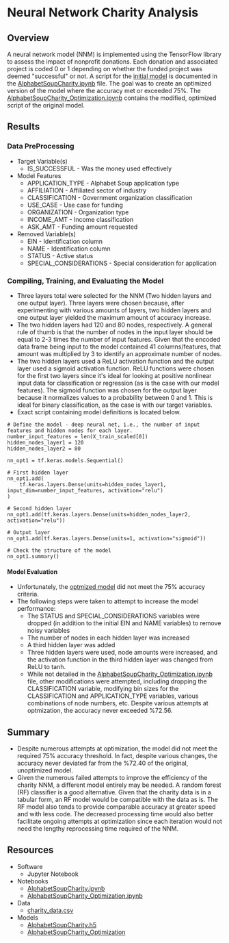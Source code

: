 # Neural Network Charity Analysis
## Overview
A neural network model (NNM) is implemented using the TensorFlow library to assess the impact of nonprofit donations. Each donation and associated project is coded 0 or 1 depending on whether the funded project was deemed "successful" or not. A script for the [initial model](Notebooks/AlphabetSoupCharity.h5) is documented in the [AlphabetSoupCharity.ipynb](Notebooks/AlphabetSoupCharity.ipynb) file. The goal was to create an optimized version of the model where the accuracy met or exceeded 75%. The [AlphabetSoupCharity_Optimization.ipynb](Notebooks/AlphabetSoupCharity_Optimization.ipynb) contains the modified, optimized script of the original model.
## Results
### Data PreProcessing
- Target Variable(s)
  - IS_SUCCESSFUL - Was the money used effectively
- Model Features
  - APPLICATION_TYPE - Alphabet Soup application type
  - AFFILIATION - Affiliated sector of industry
  - CLASSIFICATION - Government organization classification
  - USE_CASE - Use case for funding
  - ORGANIZATION - Organization type
  - INCOME_AMT - Income classification
  - ASK_AMT - Funding amount requested
- Removed Variable(s)
  - EIN - Identification column
  - NAME -  Identification column
  - STATUS - Active status
  - SPECIAL_CONSIDERATIONS - Special consideration for application
### Compiling, Training, and Evaluating the Model
- Three layers total were selected for the NNM (Two hidden layers and one output layer). Three layers were chosen because, after experimenting with various amounts of layers, two hidden layers and one output layer yielded the maximum amount of accuracy increase.
- The two hidden layers had 120 and 80 nodes, respectively. A general rule of thumb is that the number of nodes in the input layer should be equal to 2-3 times the number of input features. Given that the encoded data frame being input to the model contained 41 columns/features, that amount was multiplied by 3 to identify an approximate number of nodes.
- The two hidden layers used a ReLU activation function and the output layer used a sigmoid activation function. ReLU functions were chosen for the first two layers since it's ideal for looking at positive nonlinear input data for classification or regression (as is the case with our model features). The sigmoid function was chosen for the output layer because it normalizes values to a probability between 0 and 1. This is ideal for binary classification, as the case is with our target variables.
- Exact script containing model definitions is located below.
```
# Define the model - deep neural net, i.e., the number of input features and hidden nodes for each layer.
number_input_features = len(X_train_scaled[0])
hidden_nodes_layer1 = 120
hidden_nodes_layer2 = 80

nn_opt1 = tf.keras.models.Sequential()

# First hidden layer
nn_opt1.add(
    tf.keras.layers.Dense(units=hidden_nodes_layer1, input_dim=number_input_features, activation="relu")
)

# Second hidden layer
nn_opt1.add(tf.keras.layers.Dense(units=hidden_nodes_layer2, activation="relu"))

# Output layer
nn_opt1.add(tf.keras.layers.Dense(units=1, activation="sigmoid"))

# Check the structure of the model
nn_opt1.summary()
```
#### Model Evaluation
- Unfortunately, the [optmized model](Notebooks/AlphabetSoupCharity_Optimization.h5) did not meet the 75% accuracy criteria.
- The following steps were taken to attempt to increase the model performance:
  - The STATUS and SPECIAL_CONSIDERATIONS variables were dropped (in addition to the initial EIN and NAME variables) to remove noisy variables
  - The number of nodes in each hidden layer was increased
  - A third hidden layer was added
  - Three hidden layers were used, node amounts were increased, and the activation function in the third hidden layer was changed from ReLU to tanh.
  - While not detailed in the [AlphabetSoupCharity_Optimization.ipynb](Notebooks/AlphabetSoupCharity_Optimization.ipynb) file, other modifications were attempted, including dropping the CLASSIFICATION variable, modifying bin sizes for the CLASSIFICATION and APPLICATION_TYPE variables, various combinations of node numbers, etc. Despite various attempts at optmization, the accuracy never exceeded %72.56.
## Summary
- Despite numerous attempts at optimization, the model did not meet the required 75% accuracy threshold. In fact, despite various changes, the accuracy never deviated far from the %72.40 of the original, unoptimized model.
- Given the numerous failed attempts to improve the efficiency of the charity NNM, a different model entirely may be needed. A random forest (RF) classifier is a good alternative. Given that the charity data is in a tabular form, an RF model would be compatible with the data as is. The RF model also tends to provide comparable accuracy at greater speed and with less code. The decreased processing time would also better facilitate ongoing attempts at optimization since each iteration would not need the lengthy reprocessing time required of the NNM.

## Resources
- Software
  - Jupyter Notebook
- Notebooks
  - [AlphabetSoupCharity.ipynb](Notebooks/AlphabetSoupCharity.ipynb)
  - [AlphabetSoupCharity_Optimization.ipynb](Notebooks/AlphabetSoupCharity_Optimization.ipynb)
- Data
  - [charity_data.csv](Resources/charity_data.csv)
- Models
  - [AlphabetSoupCharity.h5](Notebooks/AlphabetSoupCharity.h5)
  - [AlphabetSoupCharity_Optimization](Notebooks/AlphabetSoupCharity_Optimization.h5)